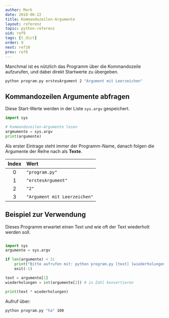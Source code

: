 ```yaml
---
author: Mark
date: 2018-06-22
title: Kommandozeilen-Argumente
layout: referenz
topic: python-referenz
uid: ref9
tags: [t_dict]
order: 9
next: ref10
prev: ref8
---
```


Manchmal ist es nützlich das Programm über die Kommandozeile aufzurufen, und dabei direkt Startwerte zu übergeben.

```bash
python program.py erstesArgument 2 "Argument mit Leerzeichen"
```

## Kommandozeilen Argumente abfragen

Diese Start-Werte werden in der Liste `sys.argv` gespeichert.

```python
import sys

# Kommandozeilen-Argumente lesen
argmumente = sys.argv
print(argumente)

```

Als erster Eintrage steht immer der Programm-Name, danach folgen die Argumente der Reihe nach als **Texte**.

| Index | Wert                         |
| :---: | :--------------------------- |
| 0     | `"program.py"`                 |
| 1     | `"erstesArgument"`           |
| 2     | `"2"`                        |
| 3     | `"Argument mit Leerzeichen"` |

## Beispiel zur Verwendung

Dieses Programm erwartet einen Text und wie oft der Text wiederholt werden soll.

```python

import sys
argumente = sys.argv

if len(argumente) < 3:
    print("Bitte aufrufen mit: python program.py [text] [wiederholungen]")
    exit(-1)

text = argumente[1]
wiederholungen = int(argumente[2]) # in Zahl konvertieren

print(text * wiederholungen)
```

Aufruf über:

```bash
python program.py "ha" 100
```